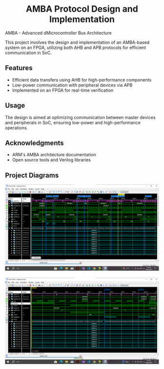 <!DOCTYPE html>
<html lang="en">
<head>
    <meta charset="UTF-8">
    <meta name="viewport" content="width=device-width, initial-scale=1.0">
</head>
<body>

<h1 align="center">AMBA Protocol Design and Implementation</h1>

<p>AMBA - Advanced dMicrocontroller Bus Architecture</p>
<p>This project involves the design and implementation of an AMBA-based system on an FPGA, utilizing both AHB and APB protocols for efficient communication in SoC.</p>

<h2>Features</h2>
<ul>
    <li>Efficient data transfers using AHB for high-performance components</li>
    <li>Low-power communication with peripheral devices via APB</li>
    <li>Implemented on an FPGA for real-time verification</li>
</ul>

<h2>Usage</h2>
<p>The design is aimed at optimizing communication between master devices and peripherals in SoC, ensuring low-power and high-performance operations.</p>

<h2>Acknowledgments</h2>
<ul>
    <li>ARM's AMBA architecture documentation</li>
    <li>Open source tools and Verilog libraries</li>
</ul>

<h2>Project Diagrams</h2>
<img src="https://github.com/sumair-ce/AMBA-verilog-Computer-System-Architecture/blob/main/S1.png?raw=true" style= "height: auto;" />
<img src="https://github.com/sumair-ce/AMBA-verilog-Computer-System-Architecture/blob/main/S2.png?raw=true" style="height: auto; margin-top: 20px;" />

</body>
</html>
